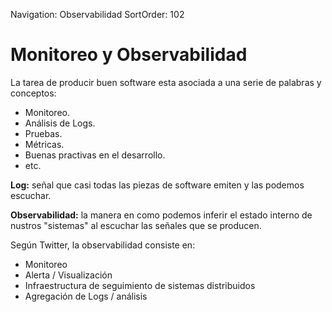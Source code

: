 Navigation: Observabilidad
SortOrder: 102

# Monitoreo y Observabilidad

La tarea de producir buen software esta asociada a una serie de palabras y conceptos: 

* Monitoreo. 
* Análisis de Logs.
* Pruebas.
* Métricas.
* Buenas practivas en el desarrollo.
* etc. 

**Log:** señal que casi todas las piezas de software emiten y las podemos escuchar.

**Observabilidad:** la manera en como podemos inferir el estado interno de nustros "sistemas" al escuchar las señales que se producen.

Según Twitter, la observabilidad consiste en:
 
* Monitoreo 
* Alerta / Visualización
* Infraestructura de seguimiento de sistemas distribuidos
* Agregación de Logs / análisis
